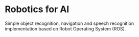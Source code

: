 # Robotics for AI
Simple object recognition, navigation and speech recognition implementation based on Robot Operating System (ROS).
